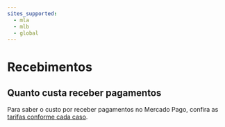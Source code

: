 ```yaml
---
sites_supported:
  - mla
  - mlb
  - global
---
```


# Recebimentos

## Quanto custa receber pagamentos

Para saber o custo por receber pagamentos no Mercado Pago, confira as [tarifas conforme cada caso](https://www.mercadopago.com.br/ajuda/custo-receber-pagamentos_453).